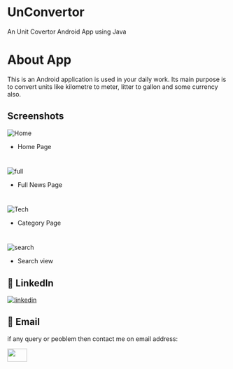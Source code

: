 # UnConvertor
An Unit Covertor Android App using Java 

# About App

This is an Android application is used in your daily work. Its main purpose is to convert units like kilometre to meter, litter to gallon and 
some currency also. 

## Screenshots

![Home](https://github.com/AadilAnsari19121/Taja_Khabar/blob/master/screenshots_taja_khabar/hom.jpg)
- Home Page
#
![full](https://github.com/AadilAnsari19121/Taja_Khabar/blob/master/screenshots_taja_khabar/ful_det.jpg)
- Full News Page
#
![Tech](https://github.com/AadilAnsari19121/Taja_Khabar/blob/master/screenshots_taja_khabar/tec.jpg)
- Category Page
#
![search](https://github.com/AadilAnsari19121/Taja_Khabar/blob/master/screenshots_taja_khabar/searcview.jpg)
- Search view


## 🔗 Linkedln
[![linkedin](https://img.shields.io/badge/linkedin-0A66C2?style=for-the-badge&logo=linkedin&logoColor=white)](https://www.linkedin.com/in/aadil-ansari-qadri/)

## 🔗 Email
if any query or peoblem then contact me on email address:

<a href="mailto:ansariaadil786092@gmail.com"><img src="https://mailmeteor.com/logos/assets/PNG/Gmail_Logo_512px.png" align="left" height="30" width="45" ></a>
